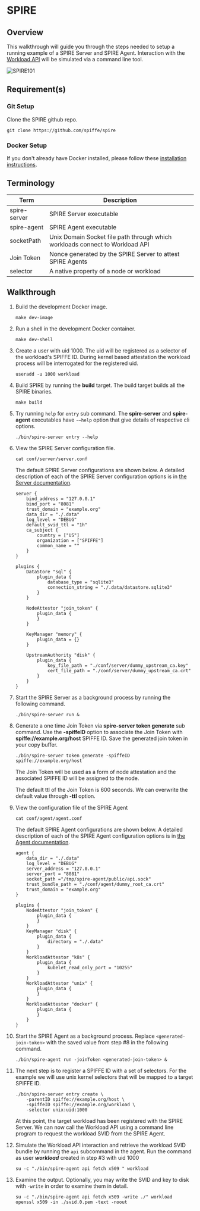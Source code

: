 # SPIRE

## Overview

This walkthrough will guide you through the steps needed to setup a running example of a SPIRE Server and SPIRE Agent. Interaction with the [Workload API](https://github.com/spiffe/go-spiffe/blob/main/v2/proto/spiffe/workload/workload.proto) will be simulated via a command line tool.

 ![SPIRE101](images/SPIRE101.png)

## Requirement(s)

### Git Setup

Clone the SPIRE github repo.

```shell
git clone https://github.com/spiffe/spire
```

### Docker Setup

If you don't already have Docker installed, please follow these [installation instructions](https://docs.docker.com/engine/installation/).

## Terminology

| Term         | Description                                                                  |
|--------------|------------------------------------------------------------------------------|
| spire-server | SPIRE Server executable                                                      |
| spire-agent  | SPIRE Agent executable                                                       |
| socketPath   | Unix Domain Socket file path through which workloads connect to Workload API |
| Join Token   | Nonce generated by the SPIRE Server to attest SPIRE Agents                   |
| selector     | A native property of a node or workload                                      |

## Walkthrough

1. Build the development Docker image.

   ```shell
   make dev-image
   ```

2. Run a shell in the development Docker container.

   ```shell
   make dev-shell
   ```

3. Create a user with uid 1000. The uid will be registered as a selector of the workload's SPIFFE ID. During kernel based attestation the workload process will be interrogated for the registered uid.

   ```shell
   useradd -u 1000 workload
   ```

4. Build SPIRE by running the **build** target. The build target builds all the SPIRE binaries.

   ```shell
   make build
   ```

5. Try running `help` for `entry` sub command. The **spire-server** and **spire-agent** executables have `-—help`  option that give details of respective cli options.

   ```shell
   ./bin/spire-server entry --help
   ```

6. View the SPIRE Server configuration file.

   ```shell
   cat conf/server/server.conf
   ```

   The default SPIRE Server configurations are shown below. A detailed description of each of the SPIRE Server configuration options is in [the Server documentation](/doc/spire_server.md).

   ```hcl
   server {
       bind_address = "127.0.0.1"
       bind_port = "8081"
       trust_domain = "example.org"
       data_dir = "./.data"
       log_level = "DEBUG"
       default_svid_ttl = "1h"
       ca_subject {
           country = ["US"]
           organization = ["SPIFFE"]
           common_name = ""
       }
   }
   
   plugins {
       DataStore "sql" {
           plugin_data {
               database_type = "sqlite3"
               connection_string = "./.data/datastore.sqlite3"
           }
       }
   
       NodeAttestor "join_token" {
           plugin_data {
           }
       }
   
       KeyManager "memory" {
           plugin_data = {}
       }
   
       UpstreamAuthority "disk" {
           plugin_data {
               key_file_path = "./conf/server/dummy_upstream_ca.key"
               cert_file_path = "./conf/server/dummy_upstream_ca.crt"
           }
       }
   }
   ```

7. Start the SPIRE Server as a background process by running the following command.

   ```shell
   ./bin/spire-server run &
   ```

8. Generate a one time Join Token via **spire-server token generate** sub command. Use the **-spiffeID** option to associate the Join Token with **spiffe://example.org/host** SPIFFE ID. Save the generated join token in your copy buffer.

   ```shell
   ./bin/spire-server token generate -spiffeID spiffe://example.org/host
   ```

   The Join Token will be used as a form of node attestation and the associated SPIFFE ID will be assigned to the node.

   The default ttl of the Join Token is 600 seconds. We can overwrite the default value through **-ttl** option.

9. View the configuration file of the SPIRE Agent

   ```shell
   cat conf/agent/agent.conf
   ```

   The default SPIRE Agent configurations are shown below. A detailed description of each of the SPIRE Agent configuration options is in [the Agent documentation](/doc/spire_agent.md).

   ```hcl
   agent {
       data_dir = "./.data"
       log_level = "DEBUG"
       server_address = "127.0.0.1"
       server_port = "8081"
       socket_path ="/tmp/spire-agent/public/api.sock"
       trust_bundle_path = "./conf/agent/dummy_root_ca.crt"
       trust_domain = "example.org"
   }
   
   plugins {
       NodeAttestor "join_token" {
           plugin_data {
           }
       }
       KeyManager "disk" {
           plugin_data {
               directory = "./.data"
           }
       }
       WorkloadAttestor "k8s" {
           plugin_data {
               kubelet_read_only_port = "10255"
           }
       }
       WorkloadAttestor "unix" {
           plugin_data {
           }
       }
       WorkloadAttestor "docker" {
           plugin_data {
           }
       }
   }
   ```

10. Start the SPIRE Agent as a background process. Replace `<generated-join-token>` with the saved value from step #8 in the following command.

    ```shell
    ./bin/spire-agent run -joinToken <generated-join-token> &
    ```

11. The next step is to register a SPIFFE ID with a set of selectors. For the example we will use unix kernel selectors that will be mapped to a target SPIFFE ID.

    ```shell
    ./bin/spire-server entry create \
        -parentID spiffe://example.org/host \
        -spiffeID spiffe://example.org/workload \
        -selector unix:uid:1000
    ```

    At this point, the target workload has been registered with the SPIRE Server. We can now call the Workload API using a command line program to request the workload SVID from the SPIRE Agent.

12. Simulate the Workload API interaction and retrieve the workload SVID bundle by running the `api` subcommand in the agent. Run the command as user **_workload_** created in step #3 with uid 1000

    ```shell
    su -c "./bin/spire-agent api fetch x509 " workload
    ```

13. Examine the output. Optionally, you may write the SVID and key to disk with `-write` in order to examine them in detail.

    ```shell
    su -c "./bin/spire-agent api fetch x509 -write ./" workload
    openssl x509 -in ./svid.0.pem -text -noout
    ```
